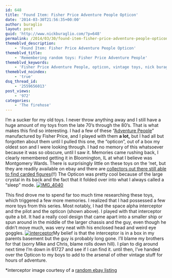 ```yaml
---
id: 648
title: 'Found Item: Fisher Price Adventure People Opticon'
date: '2014-03-30T21:56:35+00:00'
author: buraglio
layout: post
guid: 'http://www.nickburaglio.com/?p=648'
permalink: /2014/03/30/found-item-fisher-price-adventure-people-opticon/
themeblvd_description:
    - 'Found Item: Fisher Price Adventure People Opticon'
themeblvd_title:
    - 'Remembering random toys: Fisher Price Adventure People'
themeblvd_keywords:
    - 'Fisher Price Adventure People, opticon, vintage toys, nick buraglio, buraglio, pop culture'
themeblvd_noindex:
    - 'true'
dsq_thread_id:
    - '2559656013'
post_views:
    - '972'
categories:
    - 'The firehose'
---
```


I’m a sucker for my old toys. I never throw anything away and I still have a huge amount of my toys from the late 70’s through the 80’s. That is what makes this find so interesting. I had a few of these “[Adventure People](https://www.google.com/search?q=Fisher+Price+Adventure+People&oq=Fisher+Price+Adventure+People&aqs=chrome..69i57j69i60l2.493j0j7&sourceid=chrome&espv=210&es_sm=119&ie=UTF-8)” manufactured by Fisher Price, and I played with them **a lot,** but I had all but forgotten about them until I pulled this one, the “opticon”, out of a box my oldest son and I were looking through. I had no memory of this whatsoever because it was so obscure, until I saw it. Memories came rushing back, I clearly remembered getting it in Bloomington, IL at what I believe was Montgomery Wards. There is surprisingly little on these toys on the ‘net, but they are readily available on ebay and there are [collectors out there still able to find carded figures](http://mosseisley.blogspot.com/2013/09/more-fisher-price-adventure-people.html)(!!) The Opticon was pretty cool because of the large crystal in its back and the fact that it folded over into what I always called a “sleep” mode. [![IMG_4040](http://www.nickburaglio.com/wp-content/uploads/2014/03/IMG_4040-225x300.jpg)](http://www.nickburaglio.com/wp-content/uploads/2014/03/IMG_4040.jpg)

This find drove me to spend far too much time researching these toys, which triggered a few more memories. I realized that I had possessed a few more toys from this series. Most notably, I had the space alpha interceptor and the pilot and the opticon (shown above). I played with that interceptor quite a bit. It had a really cool design that came apart into a smaller ship or spun around in the middle of the larger chassis and the guy, even though he didn’t move much, was very neat with his enclosed head and weird eye goggles. [![interceptor](http://www.nickburaglio.com/wp-content/uploads/2014/03/interceptor-1024x768.jpg)](http://www.nickburaglio.com/wp-content/uploads/2014/03/interceptor.jpg)My belief is that the interceptor is in a box in my parents basement but the guy is probably long gone. I’ll blame my brothers for that (sorry Mike and Chris, blame rolls down hill). I plan to dig around next time I’m down in 61727 and see if I can find it. until then, I’ve handed over the Opticon to my boys to add to the arsenal of other vintage stuff for hours of adventure.

\*interceptor image courtesy of a [random ebay listing](http://www.ebay.com/itm/VINTAGE-FISHER-PRICE-ADVENTURE-PEOPLE-SPACE-ALPHA-INTERCEPTOR-VEHICLE-368-LOT-/400685708341?pt=Pretend_Play_Preschool_US&hash=item5d4abab435)